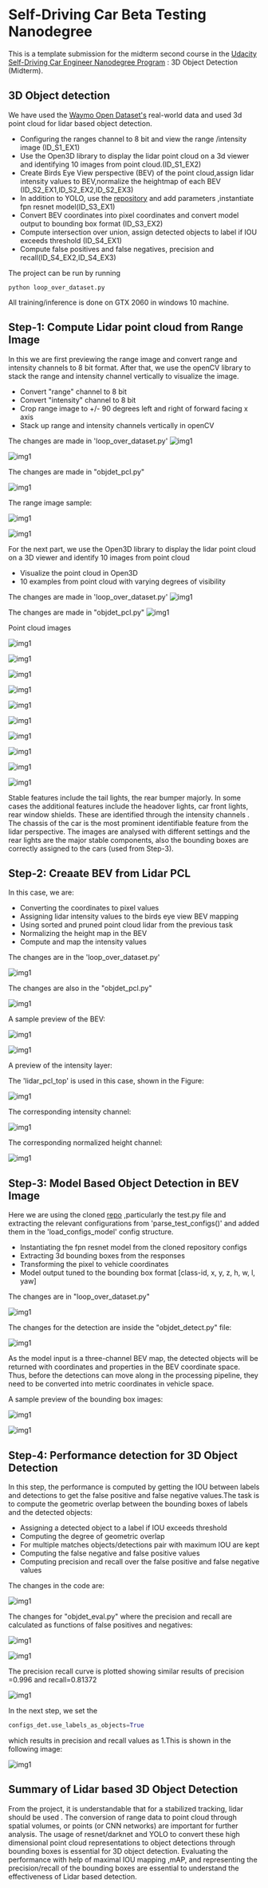 # Self-Driving Car Beta Testing Nanodegree 

This is a template submission for the midterm second course in the  [Udacity Self-Driving Car Engineer Nanodegree Program](https://www.udacity.com/course/c-plus-plus-nanodegree--nd213) : 3D Object Detection (Midterm). 


## 3D Object detection

We have used the [Waymo Open Dataset's](https://console.cloud.google.com/storage/browser/waymo_open_dataset_v_1_2_0_individual_files) real-world data and used 3d point cloud for lidar based object detection. 

- Configuring the ranges channel to 8 bit and view the range /intensity image (ID_S1_EX1)
- Use the Open3D library to display the lidar point cloud on a 3d viewer and identifying 10 images from point cloud.(ID_S1_EX2)
- Create Birds Eye View perspective (BEV) of the point cloud,assign lidar intensity values to BEV,normalize the heightmap of each BEV (ID_S2_EX1,ID_S2_EX2,ID_S2_EX3)
- In addition to YOLO, use the [repository](https://review.udacity.com/github.com/maudzung/SFA3D) and add parameters ,instantiate fpn resnet model(ID_S3_EX1)
- Convert BEV coordinates into pixel coordinates and convert model output to bounding box format  (ID_S3_EX2)
- Compute intersection over union, assign detected objects to label if IOU exceeds threshold (ID_S4_EX1)
- Compute false positives and false negatives, precision and recall(ID_S4_EX2,ID_S4_EX3)


The project can be run by running 

```
python loop_over_dataset.py
```
All training/inference is done on GTX 2060 in windows 10 machine.


## Step-1: Compute Lidar point cloud from Range Image

In this we are first previewing the range image and convert range and intensity channels to 8 bit format. After that, we use the openCV library to stack the range and intensity channel vertically to visualize the image.

- Convert "range" channel to 8 bit
- Convert "intensity" channel to 8 bit
- Crop range image to +/- 90 degrees  left and right of forward facing x axis
- Stack up range and intensity channels vertically in openCV

The changes are made in 'loop_over_dataset.py'
![img1](img/id_s1e1.png)

![img1](img/id_s1e12.png)

The changes are made in "objdet_pcl.py"

![img1](img/id_s1e13.png)

The range image sample:

![img1](img/range_img.png)

![img1](img/range_img2.png)



For the next part, we use the Open3D library to display the lidar point cloud on a 3D viewer and identify 10 images from point cloud
- Visualize the point cloud in Open3D
- 10 examples from point cloud  with varying degrees of visibility

The changes are made in 'loop_over_dataset.py'
![img1](img/id_s1e2.png)

The changes are made in "objdet_pcl.py"
![img1](img/id_s1e21.png)


Point cloud images

![img1](img/pc1.png)

![img1](img/pc2.png)

![img1](img/pc3.png)

![img1](img/pc4.png)

![img1](img/pc5.png)

![img1](img/pc6.png)

![img1](img/pc7.png)

![img1](img/pc8.png)

![img1](img/pc9.png)

![img1](img/pc10.png)


Stable features include the tail lights, the rear bumper  majorly. In some cases the additional features include the headover lights, car front lights, rear window shields. These are identified through the intensity channels . The chassis of the car is the most prominent identifiable feature from the lidar perspective. The images are analysed with different settings and the rear lights are the major stable components, also the bounding boxes are correctly assigned to the cars (used from Step-3).


## Step-2: Creaate BEV from Lidar PCL

In this case, we are:
- Converting the coordinates to pixel values
- Assigning lidar intensity values to the birds eye view BEV mapping
- Using sorted and pruned point cloud lidar from the  previous task
- Normalizing the height map in the BEV
- Compute and map the intensity values

The changes are in the 'loop_over_dataset.py'

![img1](img/id_s2e1.png)

The changes are also in the "objdet_pcl.py"

![img1](img/id_s2e12.png)


A sample preview of the BEV:

![img1](img/bev.png)

![img1](img/bev2.png)

A preview of the intensity layer:

The 'lidar_pcl_top' is used in this case, shown in the Figure:

![img1](img/id_s2e2.png)

The corresponding intensity channel:

![img1](img/intensity_layer.png)

The corresponding normalized height channel:


![img1](img/height_channel.png)


## Step-3: Model Based Object Detection in BEV Image

Here we are using the cloned [repo](https://github.com/maudzung/SFA3D) ,particularly the test.py file  and extracting the relevant configurations from 'parse_test_configs()'  and added them in the 'load_configs_model' config structure.

- Instantiating the fpn resnet model from the cloned repository configs
- Extracting 3d bounding boxes from the responses
- Transforming the pixel to vehicle coordinates
- Model output tuned to the bounding box format [class-id, x, y, z, h, w, l, yaw]

The changes are in "loop_over_dataset.py"

![img1](img/id_s3e1.png)

The changes for the detection are inside the "objdet_detect.py" file:

![img1](img/id_s3e12.png)

As the model input is a three-channel BEV map, the detected objects will be returned with coordinates and properties in the BEV coordinate space. Thus, before the detections can move along in the processing pipeline, they need to be converted into metric coordinates in vehicle space.

A sample preview of the bounding box images:

![img1](img/3d_bb.png)

![img1](img/obj_detect.png)


## Step-4: Performance detection for 3D Object Detection

In this step, the performance is computed by getting the IOU  between labels and detections to get the false positive and false negative values.The task is to compute the geometric overlap between the bounding boxes of labels and the detected objects:

- Assigning a detected object to a label if IOU exceeds threshold
- Computing the degree of geometric overlap
- For multiple matches objects/detections pair with maximum IOU are kept
- Computing the false negative and false positive values
- Computing precision and recall over the false positive and false negative values

The changes in the code are:

![img1](img/id_s4e1.png)

The changes for "objdet_eval.py" where the precision and recall are calculated as functions of false positives and negatives:

![img1](img/id_s4e12.png)


![img1](img/id_s4e11.png)


The precision recall curve is plotted showing similar results of precision =0.996 and recall=0.81372

![img1](img/recall.png)

In the next step, we set the 
```python
configs_det.use_labels_as_objects=True
```
 which results in precision and recall values as 1.This is shown in the following image:


![img1](img/pre-recall_2.png)


## Summary of Lidar based 3D Object Detection

From the project, it is understandable that for a stabilized tracking, lidar should be used . The conversion of range data to point cloud through spatial volumes, or points (or CNN networks) are important for further analysis. The usage of resnet/darknet and YOLO to convert these high dimensional point cloud representations to object detections through bounding boxes is essential for 3D object detection. Evaluating the performance with help of maximal IOU mapping ,mAP, and representing the precision/recall of the bounding boxes are essential to understand the effectiveness of Lidar based detection.
